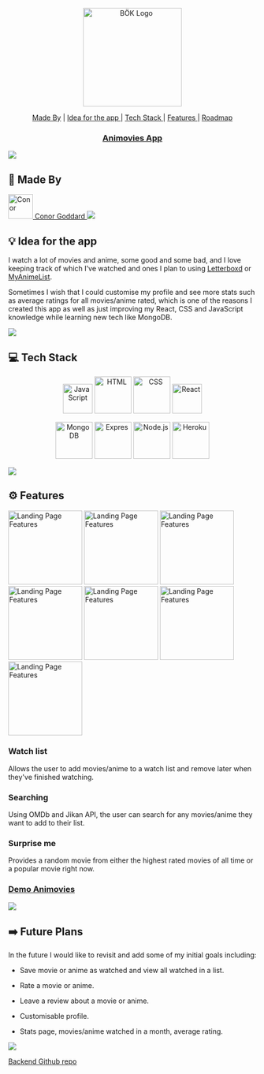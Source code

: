 
<a href="https://animovies.netlify.app/">
<p align="center"><img src="https://puu.sh/JiDdV/000cebccab.png" alt="BÖK Logo" width="200"/></p>
</a>

<p align="center">
<a href="#-made-by">Made By</a> |
<a href="#-idea-for-the-app"> Idea for the app </a> |
<a href="#-tech-stack"> Tech Stack </a> |
<a href="#%EF%B8%8F-features"> Features </a> |
<a href="#%EF%B8%8F-future-plans"> Roadmap </a>
</p>

<h3 align="center">
<a href="https://animovies.netlify.app/">Animovies App</a> 
</h3>


<img src="https://raw.githubusercontent.com/andreasbm/readme/master/assets/lines/rainbow.png"/>

 ## 👋 Made By

<a href="https://github.com/ConorG1247">
<img src="https://images.weserv.nl/?url=https://avatars.githubusercontent.com/u/102623019?v=4v=4&h=300&w=300&fit=cover&mask=circle&maxage=7d" alt="Conor" title="Conor Goddard" height="50"/> Conor Goddard
<a/>

<img src="https://raw.githubusercontent.com/andreasbm/readme/master/assets/lines/rainbow.png"/>

## 💡 Idea for the app

I watch a lot of movies and anime, some good and some bad, and I love keeping track of which I've watched and ones I plan to using [Letterboxd](https://letterboxd.com) or [MyAnimeList](https://MyAnimeList.net). 

Sometimes I wish that I could customise my profile and see more stats such as average ratings for all movies/anime rated, which is one of the reasons I created this app as well as just improving my React, CSS and JavaScript knowledge while learning new tech like MongoDB.


<img src="https://raw.githubusercontent.com/andreasbm/readme/master/assets/lines/rainbow.png"/>

## 💻 Tech Stack

<p align="center">

<img src="https://seeklogo.com/images/J/javascript-js-logo-2949701702-seeklogo.com.png" alt="JavaScript" title="JavaScript" height="60"/>
<img src="https://seeklogo.com/images/H/html5-logo-EF92D240D7-seeklogo.com.png" alt="HTML" title="HTML" height="75"/>
<img src="https://seeklogo.com/images/C/css3-logo-8724075274-seeklogo.com.png" alt="CSS" title="CSS" height="75"/>
<img src="https://seeklogo.com/images/R/react-logo-7B3CE81517-seeklogo.com.png" alt="React" title="React" height="60"/>
</p> 

<p align="center">
<img src="https://infinapps.com/wp-content/uploads/2018/10/mongodb-logo.png" alt="MongoDB" title="MongoDB" height="75"/>
<img src="https://assets.website-files.com/61ca3f775a79ec5f87fcf937/6202fcdee5ee8636a145a41b_1234.png" alt="Expres" title="Express" width="75"/>
<img src="https://seeklogo.com/images/N/nodejs-logo-FBE122E377-seeklogo.com.png" alt="Node.js" title="Node.js" height="75"/>
<img src="https://seeklogo.com/images/H/heroku-logo-B774A78667-seeklogo.com.png" alt="Heroku" title="Heroku" height="75"/>
</p> 

<img src="https://raw.githubusercontent.com/andreasbm/readme/master/assets/lines/rainbow.png"/>
  
 ## ⚙️ Features 
 
 <p>
 <img src="https://puu.sh/JdKyA/0cb68f05ee.png" alt="Landing Page Features" title="Landing Page Features" width="150"/>
 <img src="https://puu.sh/JdJkt/b1d4623621.png" alt="Landing Page Features" title="Landing Page Features" width="150"/>
 <img src="https://puu.sh/JdKzm/957cdbf009.png" alt="Landing Page Features" title="Landing Page Features" width="150"/>
 <img src="https://puu.sh/JdKzs/6e201a4cc0.png" alt="Landing Page Features" title="Landing Page Features" width="150"/>
 <img src="https://puu.sh/JdKzE/a048fd2b56.png" alt="Landing Page Features" title="Landing Page Features" width="150"/>
 <img src="https://puu.sh/JdKza/5c8817e8e7.png" alt="Landing Page Features" title="Landing Page Features" width="150"/>
 <img src="https://puu.sh/JdKyP/32f4034903.png" alt="Landing Page Features" title="Landing Page Features" width="150"/>
 </p>

 
 ### Watch list
 
 Allows the user to add movies/anime to a watch list and remove later when they've finished watching.
 
 ### Searching
 
 Using OMDb and Jikan API, the user can search for any movies/anime they want to add to their list.
 
 ### Surprise me
 
 Provides a random movie from either the highest rated movies of all time or a popular movie right now.
 
 ### <a href="https://animovies.netlify.app/">Demo Animovies</a>  
 
 <img src="https://raw.githubusercontent.com/andreasbm/readme/master/assets/lines/rainbow.png"/>
 

## ➡️ Future Plans

In the future I would like to revisit and add some of my initial goals including:

- Save movie or anime as watched and view all watched in a list.

- Rate a movie or anime.

- Leave a review about a movie or anime.

- Customisable profile.

- Stats page, movies/anime watched in a month, average rating.

<img src="https://raw.githubusercontent.com/andreasbm/readme/master/assets/lines/rainbow.png"/>

[Backend Github repo](https://github.com/ConorG1247/movie-api-backend)

